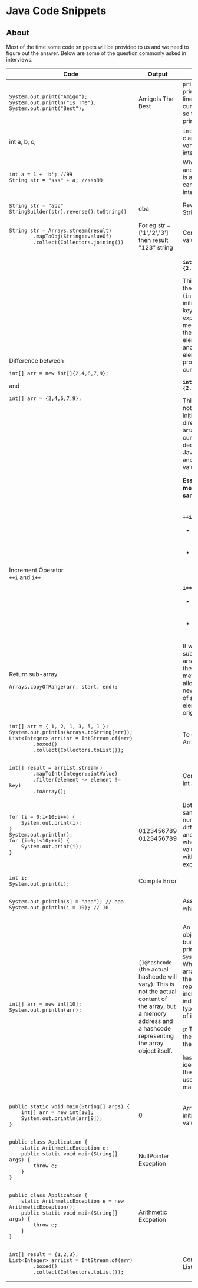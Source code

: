 # Java Code Snippets

## About

Most of the time some code snippets will be provided to us and we need to figure out the answer. Below are some of the question commonly asked in interviews.



<table data-full-width="true"><thead><tr><th width="295.5">Code</th><th width="202">Output</th><th width="313.11328125">Comment</th></tr></thead><tbody><tr><td><pre class="language-java"><code class="lang-java">System.out.print("Amigo");
System.out.println("Is The");
System.out.print("Best");
</code></pre></td><td>AmigoIs The<br>Best</td><td><code>println</code> doesn't start printing text from a new line. It prints text on the current line, but makes it so the next text will be printed on a new line.</td></tr><tr><td>int a, b, c;</td><td></td><td><code>int</code> variables named a, b, c are created. These variables can store integers.</td></tr><tr><td><pre class="language-java"><code class="lang-java">int a = 1 + 'b'; //99
String str = "sss" + a; //sss99 
</code></pre></td><td></td><td>When you add strings and numbers, the result is always a string. We can add character to integer.</td></tr><tr><td><pre class="language-java"><code class="lang-java">String str = "abc"
StringBuilder(str).reverse().toString()
</code></pre></td><td>cba</td><td>Reverse a string using StringBuilder</td></tr><tr><td><pre class="language-java"><code class="lang-java">String str = Arrays.stream(result)
        .mapToObj(String::valueOf)
        .collect(Collectors.joining())
</code></pre></td><td>For eg str = ['1','2','3'] then result "123" string</td><td>Concatenate array values to a String</td></tr><tr><td><p>Difference between</p><p><code>int[] arr = new int[]{2,4,6,7,9};</code></p><p>and</p><p><code>int[] arr = {2,4,6,7,9};</code></p></td><td></td><td><p><strong><code>int[] arr = new int[]{2,4,6,7,9};</code></strong></p><p>This approach combines the array declaration (<code>int[] arr</code>) with initialization using a new keyword (<code>new</code>). It explicitly allocates memory for the array of the specified size (5 elements in this case) and then initializes the elements with the provided values within curly braces <code>{}</code>.</p><p><strong><code>int[] arr = {2,4,6,7,9};</code></strong></p><p>This is a shorthand notation for array initialization. Java allows directly initializing the array with values within curly braces <code>{}</code> during declaration. Internally, Java still creates an array and assigns the provided values to its elements.</p><p><strong>Essentially, both methods achieve the same result</strong></p></td></tr><tr><td>Increment Operator<br><code>++i</code> and <code>i++</code></td><td></td><td><p><strong><code>++i</code> (Pre-increment):</strong></p><ul><li>The variable is incremented by 1 first.</li><li>The incremented value is returned and used in the expression.</li></ul><p><strong><code>i++</code> (Post-increment):</strong></p><ul><li>The current value of the variable is used in the expression first.</li><li>Then, the variable is incremented by 1.</li></ul></td></tr><tr><td><p>Return sub-array<br></p><pre><code>Arrays.copyOfRange(arr, start, end);
</code></pre></td><td></td><td>If we want to return a subarray of an <code>int[]</code> array in Java, we can use the <code>Arrays.copyOfRange()</code> method. This method allows you to create a new array that is a copy of a specified range of elements from the original array.</td></tr><tr><td><pre class="language-java"><code class="lang-java">int[] arr = { 1, 2, 1, 3, 5, 1 };
System.out.println(Arrays.toString(arr));
List&#x3C;Integer> arrList = IntStream.of(arr)
        .boxed()
        .collect(Collectors.toList());
</code></pre></td><td></td><td>To convert int array to ArrayList</td></tr><tr><td><pre class="language-java"><code class="lang-java">int[] result = arrList.stream()
        .mapToInt(Integer::intValue)
        .filter(element -> element != key)
        .toArray();
</code></pre></td><td></td><td>Convert ArrayList back to int array</td></tr><tr><td><pre class="language-java"><code class="lang-java">for (i = 0;i&#x3C;10;i++) {
    System.out.print(i);
}
System.out.println();
for (i=0;i&#x3C;10;++i) {
    System.out.print(i);
}
</code></pre></td><td>0123456789 0123456789</td><td>Both loops will print the same sequence of numbers because the difference between <code>++i</code> and <code>i++</code> only matters when the incremented value of <code>i</code> is being used within the same expression.</td></tr><tr><td><pre class="language-java"><code class="lang-java">int i;
System.out.print(i);
</code></pre></td><td>Compile Error</td><td></td></tr><tr><td><pre class="language-java"><code class="lang-java">System.out.println(s1 = "aaa"); // aaa
System.out.println(i = 10); // 10
</code></pre></td><td></td><td>Assignmnet operator while printing is valid</td></tr><tr><td><pre class="language-java"><code class="lang-java">int[] arr = new int[10];
System.out.println(arr);
</code></pre></td><td><code>[I@hashcode</code> (the actual hashcode will vary). This is not the actual content of the array, but a memory address and a hashcode representing the array object itself.</td><td><p>An array in Java is an object. It doesn't have a built-in way to directly print its contents using <code>System.out.println(arr)</code>. When you try to print the array itself, Java prints the object representation, which includes:<code>[I</code>: This indicates the array's type. <code>[I</code> signifies an array of integers (<code>int</code>).</p><p><code>@</code>: This symbol separates the type information from the hashcode.</p><p><code>hashcode</code>: This is a unique identifier generated for the array object itself. It's used for internal memory management purposes.</p></td></tr><tr><td><pre class="language-java"><code class="lang-java">public static void main(String[] args) {
    int[] arr = new int[10];
    System.out.println(arr[9]);
}
</code></pre></td><td>0</td><td>Array elements are initialized with default 0 value.</td></tr><tr><td><pre class="language-java"><code class="lang-java">public class Application {
    static ArithmeticException e;
    public static void main(String[] args) {
        throw e;
    }
}
</code></pre></td><td>NullPointer Exception</td><td></td></tr><tr><td><pre class="language-javascript"><code class="lang-javascript">public class Application {
    static ArithmeticException e = new ArithmeticException();
    public static void main(String[] args) {
        throw e;
    }
}
</code></pre></td><td>Arithmetic Excpetion</td><td></td></tr><tr><td><pre class="language-java"><code class="lang-java">int[] result = {1,2,3};
List&#x3C;Integer> arrList = IntStream.of(arr)
        .boxed()
        .collect(Collectors.toList());
</code></pre></td><td></td><td>Convert int[] to List&#x3C;Integer></td></tr></tbody></table>
